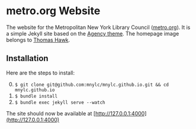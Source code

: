 # metro.org Website

The website for the Metropolitan New York Library Council ([metro.org](http://metro.org)). It is a simple Jekyll site based on the [Agency theme](https://github.com/y7kim/agency-jekyll-theme). The homepage image belongs to [Thomas Hawk](https://www.flickr.com/photos/thomashawk/10301380936/in/photolist-gGigE9-bBEzTv-dkbajP-r11VHk-8TgY9e-75oLUZ-fP7VXA-5VVrru-6CXPbQ-9TtJAA-bbK4ep-faAxph-edLMAv-6AZ3oV-DgijG-4CMoYu-qdVTXB-zwuK8-qAGCwz-5qAkUi-5sXNuG-6Ty4fJ-BBjzo-5kRG7F-wnJz3r-viokzw-79FB7L-5VqyYX-9RYWQt-f17RHA-rmkAGT-6Praag-aC4p4e-6TmvV7-4KkwTd-5DNEG5-pXtcS-5sN5pF-9DSRqU-4oX5Pu-5sD7xb-8CWehV-Q2DYz-7VjR63-4LnLHt-ojfY6J-niQivN-49km7A-49gi14-cp5fzy).

## Installation

Here are the steps to install:

0. `$ git clone git@github.com:mnylc/mnylc.github.io.git && cd mnylc.github.io`
0. `$ bundle install`
0. `$ bundle exec jekyll serve --watch`

The site should now be available at [http://127.0.0.1:4000](http://127.0.0.1:4000)

